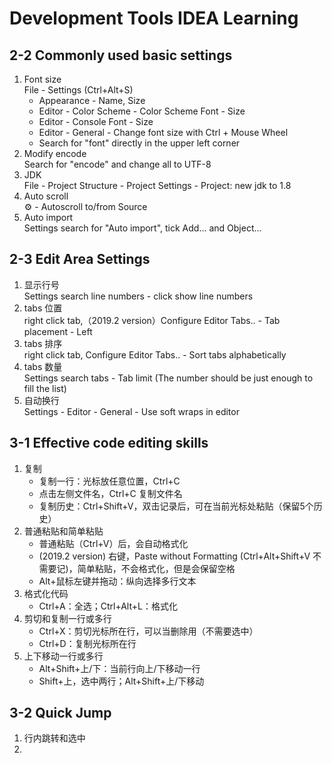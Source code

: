 # Development Tools IDEA Learning

## 2-2 Commonly used basic settings
1. Font size  
   File - Settings (Ctrl+Alt+S)
   + Appearance - Name, Size
   + Editor - Color Scheme - Color Scheme Font - Size
   + Editor - Console Font - Size
   + Editor - General - Change font size with Ctrl + Mouse Wheel
   + Search for "font" directly in the upper left corner
2. Modify encode  
   Search for "encode" and change all to UTF-8
3. JDK  
   File - Project Structure - Project Settings - Project: new jdk to 1.8
4. Auto scroll  
   ⚙️ - Autoscroll to/from Source
5. Auto import  
   Settings search for "Auto import", tick Add... and Object...

## 2-3 Edit Area Settings
1. 显示行号  
   Settings search line numbers - click show line numbers
2. tabs 位置  
   right click tab,（2019.2 version）Configure Editor Tabs.. - Tab placement - Left
3. tabs 排序  
   right click tab, Configure Editor Tabs.. - Sort tabs alphabetically
4. tabs 数量  
   Settings search tabs - Tab limit (The number should be just enough to fill the list)
5. 自动换行  
   Settings - Editor - General - Use soft wraps in editor

## 3-1 Effective code editing skills
1. 复制  
   + 复制一行：光标放任意位置，Ctrl+C  
   + 点击左侧文件名，Ctrl+C 复制文件名  
   + 复制历史：Ctrl+Shift+V，双击记录后，可在当前光标处粘贴（保留5个历史）
2. 普通粘贴和简单粘贴
   + 普通粘贴（Ctrl+V）后，会自动格式化
   + (2019.2 version) 右键，Paste without Formatting (Ctrl+Alt+Shift+V 不需要记)，简单粘贴，不会格式化，但是会保留空格
   + Alt+鼠标左键并拖动：纵向选择多行文本
3. 格式化代码
   + Ctrl+A：全选；Ctrl+Alt+L：格式化
4. 剪切和复制一行或多行
   + Ctrl+X：剪切光标所在行，可以当删除用（不需要选中）
   + Ctrl+D：复制光标所在行
5. 上下移动一行或多行
   + Alt+Shift+上/下：当前行向上/下移动一行
   + Shift+上，选中两行；Alt+Shift+上/下移动
## 3-2 Quick Jump
1. 行内跳转和选中
2. 